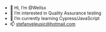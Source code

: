 - 👋 Hi, I’m @Wellsx
- 👀 I’m interested in Quality Assurance testing
- 🌱 I’m currently learning Cypress/JavaScript
- 📫 stefanveleusic@hotmail.com

<!---
Wellsx/Wellsx is a ✨ special ✨ repository because its `README.md` (this file) appears on your GitHub profile.
You can click the Preview link to take a look at your changes.
--->
